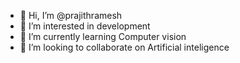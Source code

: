 - 👋 Hi, I’m @prajithramesh
- 👀 I’m interested in development 
- 🌱 I’m currently learning Computer vision
- 💞️ I’m looking to collaborate on Artificial inteligence

<!---
prajithramesh/prajithramesh is a ✨ special ✨ repository because its `README.md` (this file) appears on your GitHub profile.
You can click the Preview link to take a look at your changes.
--->

